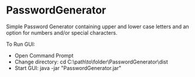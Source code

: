 # PasswordGenerator
Simple Password Generator containing upper and lower case letters and an option for numbers and/or special characters. 

To Run GUI: 
- Open Command Prompt
- Change directory: cd C:\path\to\folder\PasswordGenerator\dist
- Start GUI:  java -jar "PasswordGenerator.jar" 
